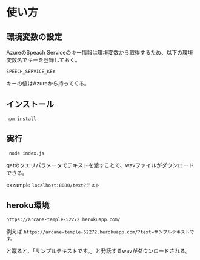 # 使い方

## 環境変数の設定
AzureのSpeach Serviceのキー情報は環境変数から取得するため、以下の環境変数名でキーを登録しておく。

`SPEECH_SERVICE_KEY`

キーの値はAzureから持ってくる。


## インストール

` npm install `

## 実行

` node index.js`

getのクエリパラメータでテキストを渡すことで、wavファイルがダウンロードできる。

exzample
`localhost:8080/text?テスト`

## heroku環境
`https://arcane-temple-52272.herokuapp.com/`

例えば
`https://arcane-temple-52272.herokuapp.com/?text=サンプルテキストです。`

と蹴ると、「サンプルテキストです。」と発話するwavがダウンロードされる。

